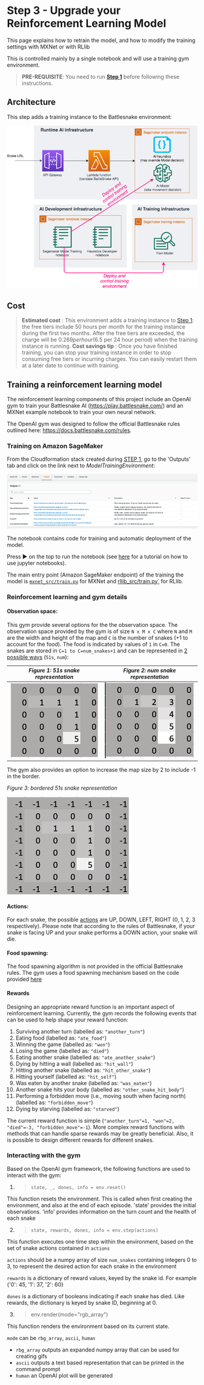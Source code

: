 # Step 3 - Upgrade your Reinforcement Learning Model

This page explains how to retrain the model, and how to modify the training settings with MXNet or with RLlib

This is controlled mainly by a single notebook and will use a training gym environment.

> __PRE-REQUISITE__: You need to run __[Step 1](DeployTheAIEndpoint.md)__ before following these instructions.

## Architecture

This step adds a training instance to the Battlesnake environment:

![Model Training Architecture](images/ArchitectureSagemakerBattlesnakeTraining.png "Model Training Architecture")

## Cost

> __Estimated cost__ : This environment adds a training instance to [Step 1](DeployTheAIEndpoint.md): the free tiers include 50 hours per month for the training instance during the first two months.
> After the free tiers are exceeded, the charge will be $0.269 per hour ($6.5 per 24 hour period) when the training instance is running.
> __Cost savings tip__ : Once you have finished training, you can stop your training instance in order to stop consuming free tiers or incurring charges. You can easily restart them at a later date to continue with training.

## Training a reinforcement learning model

The reinforcement learning components of this project include an OpenAI gym to train your Battlesnake AI (https://play.battlesnake.com/) and an MXNet example notebook to train your own neural network.

The OpenAI gym was designed to follow the official Battlesnake rules outlined here: https://docs.battlesnake.com/rules.

### Training on Amazon SageMaker

From the Cloudformation stack created during [STEP 1](DeployTheAIEndpoint.md), go to the  'Outputs' tab and click on the link next to _ModelTrainingEnvironment_:

![Output tab](images/outputs.png "Output tab")

The notebook contains code for training and automatic deployment of the model.

Press ► on the top to run the notebook (see [here](https://www.youtube.com/watch?v=7wfPqAyYADY) for a tutorial on how to use jupyter notebooks).

The main entry point (Amazon SageMaker endpoint) of the training the model is [`mxnet_src/train.py`](../TrainingEnvironment/examples/train.py) for MXNet and [rllib_src/train.py`](../TrainingEnvironment/examples/train.py) for RLlib.

### Reinforcement learning and gym details

#### Observation space: 

This gym provide several options for the the observation space. 
The observation space provided by the gym is of size `N x M x C` where `N` and `M` are the width and height of the map and `C` is the number of snakes (+1 to account for the food). The food is indicated by values of `1` in `C=0`. The snakes are stored in `C=1 to C=num_snakes+1` and can be represented in [2 possible ways](../TrainingEnvironment/battlesnake_gym/snake_gym.py) (`51s`, `num`): 

*Figure 1: 51s snake representation*             |  *Figure 2: num snake representation*
:-----------------------------------------------:|:----------------------------------------------------------------:
![alt text](images/51s.png "51s snake representation") |  ![alt text](images/num.png "num snake representation")

The gym also provides an option to increase the map size by 2 to include -1 in the border.

*Figure 3: bordered 51s snake representation*

![alt text](images/border.png "Bordered 51s snake representation")

#### Actions:

For each snake, the possible [actions](../TrainingEnvironment/battlesnake_gym/snake.py) are UP, DOWN, LEFT, RIGHT (0, 1, 2, 3 respectively). Please note that according to the rules of Battlesnake, if your snake is facing UP and your snake performs a DOWN action, your snake will die.

#### Food spawning:

The food spawning algorithm is not provided in the official Battlesnake rules. The gym uses a food spawning mechanism based on the code provided [here](
https://github.com/battlesnakeio/engine/blob/master/rules/tick.go#L82)

#### Rewards

Designing an appropriate reward function is an important aspect of reinforcement learning. Currently, the gym records the following events that can be used to help shape your reward function:

1. Surviving another turn (labelled as: `"another_turn"`)
2. Eating food (labelled as: `"ate_food"`)
3. Winning the game (labelled as: `"won"`)
4. Losing the game (labelled as: `"died"`)
5. Eating another snake (labelled as: `"ate_another_snake"`)
6. Dying by hitting a wall (labelled as: `"hit_wall"`)
7. Hitting another snake (labelled as: `"hit_other_snake"`)
8. Hitting yourself (labelled as: `"hit_self"`)
9. Was eaten by another snake (labelled as: `"was_eaten"`)
10. Another snake hits your body (labelled as: `"other_snake_hit_body"`)
11. Performing a forbidden move (i.e., moving south when facing north) (labelled as: `"forbidden_move"`)
12. Dying by starving (labelled as: `"starved"`)

The current reward function is simple (`"another_turn"=1, "won"=2, "died"=-3, "forbidden_move"=-1`).
More complex reward functions with methods that can handle sparse rewards may be greatly beneficial. Also, it is possible to design different rewards for different snakes. 

### Interacting with the gym

Based on the OpenAI gym framework, the following functions are used to interact with the gym:

1. >`state, _, dones, info = env.reset()`

This function resets the environment. This is called when first creating the environment, and also at the end of each episode. 'state' provides the initial observations. 'info' provides information on the turn count and the health of each snake

2. > `state, rewards, dones, info = env.step(actions)`

This function executes one time step within the environment, based on the set of snake actions contained in `actions`

`actions` should be a numpy array of size `num_snakes` containing integers 0 to 3, to represent the desired action for each snake in the environment

`rewards` is a dictionary of reward values, keyed by the snake id. For example {'0': 45, '1': 37, '2': 60}

`dones` is a dictionary of booleans indicating if each snake has died. Like rewards, the dictionary is keyed by snake ID, beginning at 0. 

3. > env.render(mode="rgb_array")

This function renders the environment based on its current state.

`mode` can be `rbg_array`, `ascii`, `human` 

- `rbg_array` outputs an expanded numpy array that can be used for creating gifs
- `ascii` outputs a text based representation that can be printed in the command prompt
- `human` an OpenAI plot will be generated
